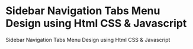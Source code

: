 # Sidebar Navigation Tabs Menu Design using Html CSS & Javascript
 Sidebar Navigation Tabs Menu Design using Html CSS & Javascript
